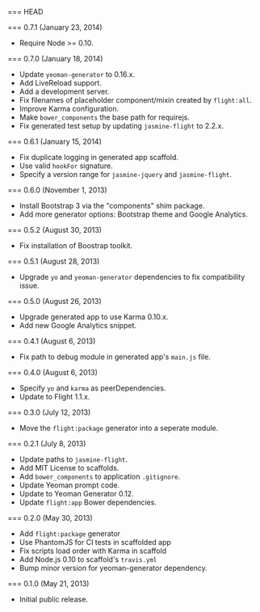 === HEAD

=== 0.7.1 (January 23, 2014)

* Require Node >= 0.10.

=== 0.7.0 (January 18, 2014)

* Update `yeoman-generator` to 0.16.x.
* Add LiveReload support.
* Add a development server.
* Fix filenames of placeholder component/mixin created by `flight:all`.
* Improve Karma configuration.
* Make `bower_components` the base path for requirejs.
* Fix generated test setup by updating `jasmine-flight` to 2.2.x.

=== 0.6.1 (January 15, 2014)

* Fix duplicate logging in generated app scaffold.
* Use valid `hookFor` signature.
* Specify a version range for `jasmine-jquery` and `jasmine-flight`.

=== 0.6.0 (November 1, 2013)

* Install Bootstrap 3 via the "components" shim package.
* Add more generator options: Bootstrap theme and Google Analytics.

=== 0.5.2 (August 30, 2013)

* Fix installation of Boostrap toolkit.

=== 0.5.1 (August 28, 2013)

* Upgrade `yo` and `yeoman-generator` dependencies to fix compatibility issue.

=== 0.5.0 (August 26, 2013)

* Upgrade generated app to use Karma 0.10.x.
* Add new Google Analytics snippet.

=== 0.4.1 (August 6, 2013)

* Fix path to debug module in generated app's `main.js` file.

=== 0.4.0 (August 6, 2013)

* Specify `yo` and `karma` as peerDependencies.
* Update to Flight 1.1.x.

=== 0.3.0 (July 12, 2013)

* Move the `flight:package` generator into a seperate module.

=== 0.2.1 (July 8, 2013)

* Update paths to `jasmine-flight`.
* Add MIT License to scaffolds.
* Add `bower_components` to application `.gitignore`.
* Update Yeoman prompt code.
* Update to Yeoman Generator 0.12.
* Update `flight:app` Bower dependencies.

=== 0.2.0 (May 30, 2013)

* Add `flight:package` generator
* Use PhantomJS for CI tests in scaffolded app
* Fix scripts load order with Karma in scaffold
* Add Node.js 0.10 to scaffold's `travis.yml`
* Bump minor version for yeoman-generator dependency.

=== 0.1.0 (May 21, 2013)

* Initial public release.
